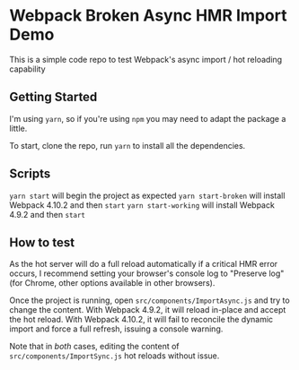 # Webpack Broken Async HMR Import Demo

This is a simple code repo to test Webpack's async import / hot reloading capability

## Getting Started

I'm using `yarn`, so if you're using `npm` you may need to adapt the package a little.

To start, clone the repo, run `yarn` to install all the dependencies.

## Scripts

`yarn start` will begin the project as expected
`yarn start-broken` will install Webpack 4.10.2 and then `start`
`yarn start-working` will install Webpack 4.9.2 and then `start`

## How to test

As the hot server will do a full reload automatically if a critical HMR error occurs, I recommend setting your browser's console log to "Preserve log" (for Chrome, other options available in other browsers).

Once the project is running, open `src/components/ImportAsync.js` and try to change the content. With Webpack 4.9.2, it will reload in-place and accept the hot reload. With Webpack 4.10.2, it will fail to reconcile the dynamic import and force a full refresh, issuing a console warning.

Note that in *both* cases, editing the content of `src/components/ImportSync.js` hot reloads without issue.